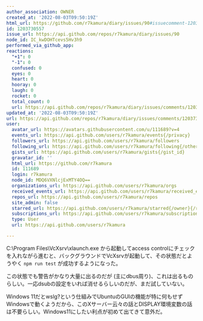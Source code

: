 ```yaml
---
author_association: OWNER
created_at: '2022-08-03T09:50:19Z'
html_url: https://github.com/r7kamura/diary/issues/90#issuecomment-1203730557
id: 1203730557
issue_url: https://api.github.com/repos/r7kamura/diary/issues/90
node_id: IC_kwDOHTcevs5Hv3h9
performed_via_github_app: 
reactions:
  "+1": 0
  "-1": 0
  confused: 0
  eyes: 0
  heart: 0
  hooray: 0
  laugh: 0
  rocket: 0
  total_count: 0
  url: https://api.github.com/repos/r7kamura/diary/issues/comments/1203730557/reactions
updated_at: '2022-08-03T09:50:19Z'
url: https://api.github.com/repos/r7kamura/diary/issues/comments/1203730557
user:
  avatar_url: https://avatars.githubusercontent.com/u/111689?v=4
  events_url: https://api.github.com/users/r7kamura/events{/privacy}
  followers_url: https://api.github.com/users/r7kamura/followers
  following_url: https://api.github.com/users/r7kamura/following{/other_user}
  gists_url: https://api.github.com/users/r7kamura/gists{/gist_id}
  gravatar_id: ''
  html_url: https://github.com/r7kamura
  id: 111689
  login: r7kamura
  node_id: MDQ6VXNlcjExMTY4OQ==
  organizations_url: https://api.github.com/users/r7kamura/orgs
  received_events_url: https://api.github.com/users/r7kamura/received_events
  repos_url: https://api.github.com/users/r7kamura/repos
  site_admin: false
  starred_url: https://api.github.com/users/r7kamura/starred{/owner}{/repo}
  subscriptions_url: https://api.github.com/users/r7kamura/subscriptions
  type: User
  url: https://api.github.com/users/r7kamura

---
```

C:\Program Files\VcXsrv\xlaunch.exe から起動してaccess controlにチェックを入れながら進むと、バックグラウンドでVcXsrvが起動して、その状態だとようやく `npm run test` が成功するようになった。

この状態でも警告がかなり大量に出るのだが (主にdbus周り)、これは出るものらしい。一応dsubの設定をいれば消せるらしいのだが、まだ試していない。

Windows 11だとwslg?という仕組みでUbuntuのGUIの機能が特に何もせずWindowsで動くようだから、このXサーバー云々の話とDISPLAY環境変数の話は不要らしい。Windows11にしたい利点が初めて出てきて意外だ。